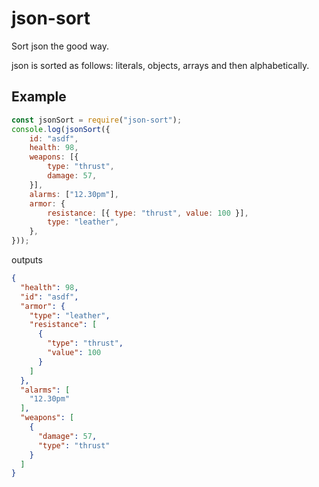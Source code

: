 # json-sort

Sort json the good way.

json is sorted as follows: literals, objects, arrays and then alphabetically.


## Example

```js
const jsonSort = require("json-sort");
console.log(jsonSort({
    id: "asdf",
    health: 98,
    weapons: [{
        type: "thrust",
        damage: 57,
    }],
    alarms: ["12.30pm"],
    armor: {
        resistance: [{ type: "thrust", value: 100 }],
        type: "leather",
    },
}));
```

outputs

```json
{
  "health": 98,
  "id": "asdf",
  "armor": {
    "type": "leather",
    "resistance": [
      {
        "type": "thrust",
        "value": 100
      }
    ]
  },
  "alarms": [
    "12.30pm"
  ],
  "weapons": [
    {
      "damage": 57,
      "type": "thrust"
    }
  ]
}
```
